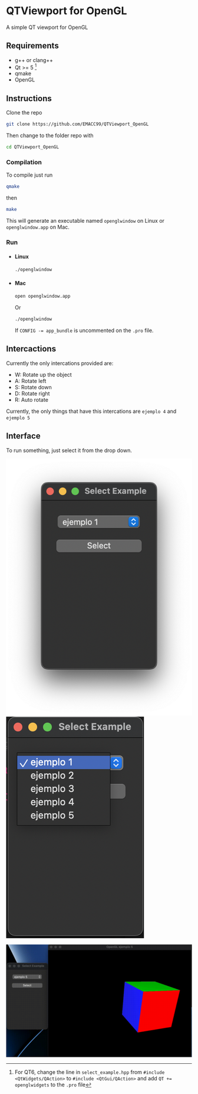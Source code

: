 # QTViewport for OpenGL

A simple QT viewport for OpenGL

## Requirements

* g++ or clang++
* Qt >= 5 [^1]
* qmake
* OpenGL

## Instructions

Clone the repo

```sh
git clone https://github.com/EMACC99/QTViewport_OpenGL
```

Then change to the folder repo with

```sh
cd QTViewport_OpenGL
```

### Compilation

To compile just run

```sh
qmake
```

then

```sh
make
```

This will generate an executable named `openglwindow` on Linux or `openglwindow.app` on Mac.

### Run

* #### Linux

    ```sh
    ./openglwindow
    ```

* #### Mac

    ```sh
    open openglwindow.app
    ```

    Or

    ```sh
    ./openglwindow
    ```

    If `CONFIG -= app_bundle` is uncommented on the `.pro` file.

## Intercactions

Currently the only intercations provided are:

* W: Rotate up the object
* A: Rotate left
* S: Rotate down
* D: Rotate right
* R: Auto rotate

Currently, the only things that have this intercations are `ejemplo 4` and `ejemplo 5`

## Interface

To run something, just select it from the drop down.

![select_window](images/interface_1.png)
![drop_down](images/drop_down.png)

![cube](images/cube_rotation.gif)

[^1]: For QT6, change the line in `select_example.hpp` from
    `#include <QtWidgets/QAction>` to
    `#include <QtGui/QAction>` and add `QT += openglwidgets` to the `.pro` file
